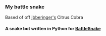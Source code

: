### My battle snake
Based of off [jbberinger's](https://github.com/jbberinger/) Citrus Cobra

#### A snake bot written in Python for [BattleSnake](https://play.battlesnake.com/)
